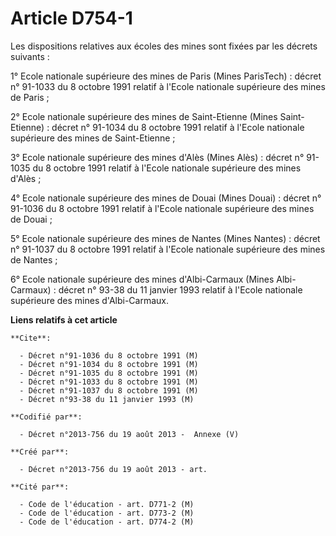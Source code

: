 # Article D754-1

Les dispositions relatives aux écoles des mines sont fixées par les décrets suivants :

1° Ecole nationale supérieure des mines de Paris (Mines ParisTech) : décret n° 91-1033 du 8 octobre 1991 relatif à l'Ecole
nationale supérieure des mines de Paris ;

2° Ecole nationale supérieure des mines de Saint-Etienne (Mines Saint-Etienne) : décret n° 91-1034 du 8 octobre 1991 relatif
à l'Ecole nationale supérieure des mines de Saint-Etienne ;

3° Ecole nationale supérieure des mines d'Alès (Mines Alès) : décret n° 91-1035 du 8 octobre 1991 relatif à l'Ecole nationale
supérieure des mines d'Alès ;

4° Ecole nationale supérieure des mines de Douai (Mines Douai) : décret n° 91-1036 du 8 octobre 1991 relatif à l'Ecole
nationale supérieure des mines de Douai ;

5° Ecole nationale supérieure des mines de Nantes (Mines Nantes) : décret n° 91-1037 du 8 octobre 1991 relatif à l'Ecole
nationale supérieure des mines de Nantes ;

6° Ecole nationale supérieure des mines d'Albi-Carmaux (Mines Albi-Carmaux) : décret n° 93-38 du 11 janvier 1993 relatif à
l'Ecole nationale supérieure des mines d'Albi-Carmaux.

**Liens relatifs à cet article**

	**Cite**:

	  - Décret n°91-1036 du 8 octobre 1991 (M)
	  - Décret n°91-1034 du 8 octobre 1991 (M)
	  - Décret n°91-1035 du 8 octobre 1991 (M)
	  - Décret n°91-1033 du 8 octobre 1991 (M)
	  - Décret n°91-1037 du 8 octobre 1991 (M)
	  - Décret n°93-38 du 11 janvier 1993 (M)

	**Codifié par**:

	  - Décret n°2013-756 du 19 août 2013 -  Annexe (V)

	**Créé par**:

	  - Décret n°2013-756 du 19 août 2013 - art.

	**Cité par**:

	  - Code de l'éducation - art. D771-2 (M)
	  - Code de l'éducation - art. D773-2 (M)
	  - Code de l'éducation - art. D774-2 (M)
